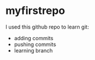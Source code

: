 # myfirstrepo

I used this github repo to learn git:
- adding commits
- pushing commits
- learning branch
